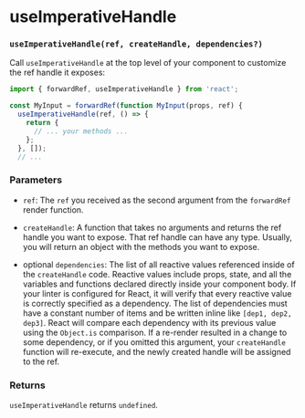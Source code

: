 # useImperativeHandle

### `useImperativeHandle(ref, createHandle, dependencies?)`

Call `useImperativeHandle` at the top level of your component to customize the ref handle it exposes:

``` js
import { forwardRef, useImperativeHandle } from 'react';

const MyInput = forwardRef(function MyInput(props, ref) {
  useImperativeHandle(ref, () => {
    return {
      // ... your methods ...
    };
  }, []);
  // ...
```

### Parameters

* `ref`: The `ref` you received as the second argument from the `forwardRef` render function.

* `createHandle`: A function that takes no arguments and returns the ref handle you want to expose. That ref handle can have any type. Usually, you will return an object with the methods you want to expose.

* optional `dependencies`: The list of all reactive values referenced inside of the `createHandle` code. Reactive values include props, state, and all the variables and functions declared directly inside your component body. If your linter is configured for React, it will verify that every reactive value is correctly specified as a dependency. The list of dependencies must have a constant number of items and be written inline like `[dep1, dep2, dep3]`. React will compare each dependency with its previous value using the `Object.is` comparison. If a re-render resulted in a change to some dependency, or if you omitted this argument, your `createHandle` function will re-execute, and the newly created handle will be assigned to the ref.

### Returns

`useImperativeHandle` returns `undefined`.